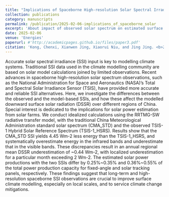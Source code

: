 ```yaml
---
title: "Implications of Spaceborne High-resolution Solar Spectral Irradiance Observation for the Assessment of Surface Solar Energy in China"
collection: publications
category: manuscripts
permalink: /publication/2025-02-06-implications_of_spaceborne_solar
excerpt: 'About impact of observed solar spectrum on estimated surface solar energy.'
date: 2025-02-06
venue: 'Energies'
paperurl: #'http://academicpages.github.io/files/paper3.pdf'
citation: 'Kong, Chenxi, Xianwen Jing, Xiaorui Niu, and Jing Jing. <b>2025</b>. "Implications of Spaceborne High-resolution Solar Spectral Irradiance Observation for the Assessment of Surface Solar Energy in China" <i>Energies</i> 18(5): 1221. <a href="https://doi.org/10.3390/en18051221" target="_blank">https://doi.org/10.3390/en18051221</a>'
---
```

Accurate solar spectral irradiance (SSI) input is key to modelling climate systems. Traditional SSI data used in the climate modelling community are based on solar model calculations joined by limited observations. Recent advances in spaceborne high-resolution solar spectrum observations, such as the National Administration for Space and Aeronautics (NASA)’s Total and Spectral Solar Irradiance Sensor (TSIS), have provided more accurate and reliable SSI alternatives. Here, we investigate the differences between the observed and the model-based SSIs, and how these affect the modelled downward surface solar radiation (DSSR) over different regions of China. Special interest is dedicated to the implications for solar power estimation from solar farms. We conduct idealized calculations using the RRTMG-SW radiative transfer model, with the traditional China Meteorological Administration standard solar spectrum (CMA_STD) and the observed TSIS-1 Hybrid Solar Reference Spectrum (TSIS-1_HSRS). Results show that the CMA_STD SSI yields 4.45 Wm-2 less energy than the TSIS-1_HSRS, and systematically overestimate energy in the infrared bands and underestimate that in the visible bands. These discrepancies result in an annual regional mean DSSR underestimation of ~0.44 Wm-2, with localized underestimation for a particular month exceeding 2 Wm-2. The estimated solar power productions with the two SSIs differ by 0.25%~0.35% and 0.36%~0.55% of the total power production capacity for fixed-angle and solar tracking panels, respectively. These findings suggest that long-term and high-resolution spaceborne SSI observations are crucial to improve surface climate modelling, especially on local scales, and to service climate change mitigations.
